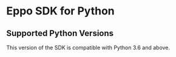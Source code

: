 # Eppo SDK for Python

## Supported Python Versions
This version of the SDK is compatible with Python 3.6 and above.